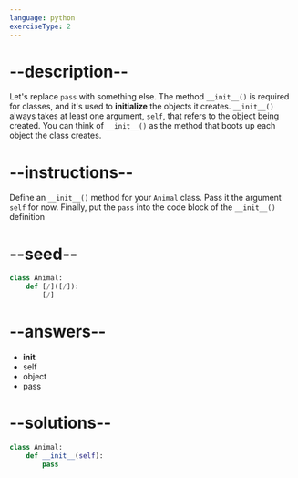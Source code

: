 ```yaml
---
language: python
exerciseType: 2
---
```


# --description--

Let's replace `pass` with something else.
The method `__init__()` is required for classes, and it's used to __initialize__ the objects it creates.
`__init__()` always takes at least one argument, `self`, that refers to the object being created.
You can think of `__init__()` as the method that boots up each object the class creates.

# --instructions--

Define an `__init__()` method for your `Animal` class.
Pass it the argument `self` for now.
Finally, put the `pass` into the code block of the `__init__()` definition

# --seed--

```python
class Animal:
    def [/]([/]):
        [/]
```

# --answers--

- __init__
- self
- object
- pass

# --solutions--

```python
class Animal:
    def __init__(self):
        pass
```
